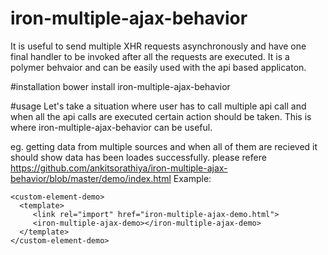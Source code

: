 # iron-multiple-ajax-behavior
It is useful to send multiple XHR requests asynchronously and have one final handler to be invoked after all the requests are executed.
It is a polymer behvaior and can be easily used with the api based applicaton.

#installation
bower install iron-multiple-ajax-behavior

#usage
Let's take a situation where user has to call multiple api call and when all the api calls are executed certain action should be taken.
This is where iron-multiple-ajax-behavior can be useful.

eg. getting data from multiple sources and when all of them are recieved it should show data has been loades successfully.
please refere https://github.com/ankitsorathiya/iron-multiple-ajax-behavior/blob/master/demo/index.html
Example:
```
<custom-element-demo>
  <template>
     <link rel="import" href="iron-multiple-ajax-demo.html">
     <iron-multiple-ajax-demo></iron-multiple-ajax-demo>
  </template>
</custom-element-demo>
```